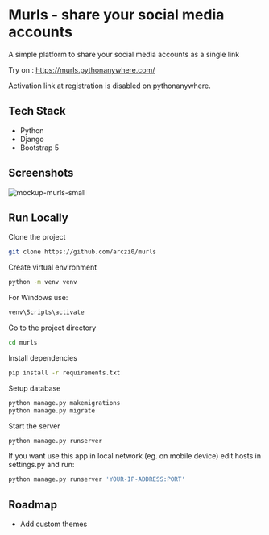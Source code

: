 
# Murls - share your social media accounts

A simple platform to share your social media accounts as a single link

Try on : https://murls.pythonanywhere.com/

Activation link at registration is disabled on pythonanywhere.

## Tech Stack
- Python
- Django
- Bootstrap 5


## Screenshots

![mockup-murls-small](https://user-images.githubusercontent.com/48137366/200274899-bc477325-36cc-4785-a946-dded52692eed.jpg)


## Run Locally

Clone the project

```bash
git clone https://github.com/arczi0/murls
```

Create virtual environment

```bash
python -m venv venv
```

For Windows use:
```bash
venv\Scripts\activate
```

Go to the project directory

```bash
cd murls
```

Install dependencies

```bash
pip install -r requirements.txt
```

Setup database

```bash
python manage.py makemigrations
python manage.py migrate
```
Start the server

```bash
python manage.py runserver
```

If you want use this app in local network (eg. on mobile device) edit hosts in settings.py and run:

```bash
python manage.py runserver 'YOUR-IP-ADDRESS:PORT'
```

## Roadmap

- Add custom themes
